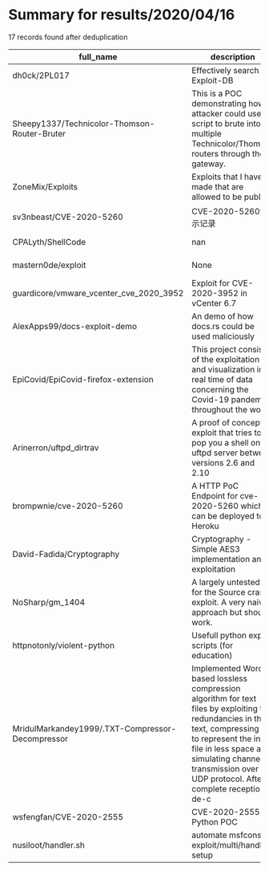 
# Summary for results/2020/04/16
    
17 records found after deduplication

| full_name | description | html_url | matched_list | matched_count | pushed_at | size | stargazers_count | language | forks_count |
|--------------------------------------------------|------------------------------------------------------------------------------------------------------------------------------------------------------------------------------------------------------------------------------------------------------------------|---------------------------------------------------------------------|----------------------|-----------------|---------------------------|--------|--------------------|------------|---------------|
| dh0ck/2PL017 | Effectively search the Exploit-DB | https://github.com/dh0ck/2PL017 | ['exploit'] | 1 | 2020-04-16 10:39:11+00:00 | 164 | 14 | Python | 1 |
| Sheepy1337/Technicolor-Thomson-Router-Bruter | This is a POC demonstrating how a attacker could use a script to brute into multiple Technicolor/Thomson routers through the gateway. | https://github.com/Sheepy1337/Technicolor-Thomson-Router-Bruter | ['attack poc'] | 1 | 2020-04-16 00:04:12+00:00 | 4 | 2 | Python | 2 |
| ZoneMix/Exploits | Exploits that I have made that are allowed to be public | https://github.com/ZoneMix/Exploits | ['exploit'] | 1 | 2020-04-16 20:40:35+00:00 | 17 | 0 | Python | 0 |
| sv3nbeast/CVE-2020-5260 | CVE-2020-5260演示记录 | https://github.com/sv3nbeast/CVE-2020-5260 | ['cve-2'] | 1 | 2020-04-16 17:01:02+00:00 | 448 | 9 | Go | 3 |
| CPALyth/ShellCode | nan | https://github.com/CPALyth/ShellCode | ['shellcode'] | 1 | 2020-04-16 13:19:50+00:00 | 9 | 0 | C++ | 0 |
| mastern0de/exploit | None | https://github.com/mastern0de/exploit | ['exploit'] | 1 | 2020-04-16 12:08:17+00:00 | 0 | 0 | | 0 |
| guardicore/vmware_vcenter_cve_2020_3952 | Exploit for CVE-2020-3952 in vCenter 6.7 | https://github.com/guardicore/vmware_vcenter_cve_2020_3952 | ['cve-2', 'exploit'] | 2 | 2020-04-16 08:38:42+00:00 | 3 | 244 | Python | 57 |
| AlexApps99/docs-exploit-demo | An demo of how docs.rs could be used maliciously | https://github.com/AlexApps99/docs-exploit-demo | ['exploit'] | 1 | 2020-04-16 04:53:59+00:00 | 0 | 0 | Rust | 0 |
| EpiCovid/EpiCovid-firefox-extension | This project consists of the exploitation and visualization in real time of data concerning the Covid-19 pandemic throughout the world. | https://github.com/EpiCovid/EpiCovid-firefox-extension | ['exploit'] | 1 | 2020-04-16 15:22:15+00:00 | 14 | 0 | JavaScript | 0 |
| Arinerron/uftpd_dirtrav | A proof of concept exploit that tries to pop you a shell on a uftpd server between versions 2.6 and 2.10 | https://github.com/Arinerron/uftpd_dirtrav | ['exploit'] | 1 | 2020-04-16 02:48:09+00:00 | 44 | 17 | Python | 5 |
| brompwnie/cve-2020-5260 | A HTTP PoC Endpoint for cve-2020-5260 which can be deployed to Heroku | https://github.com/brompwnie/cve-2020-5260 | ['cve poc', 'cve-2'] | 2 | 2020-04-16 09:47:38+00:00 | 15 | 35 | Go | 8 |
| David-Fadida/Cryptography | Cryptography - Simple AES3 implementation and exploitation | https://github.com/David-Fadida/Cryptography | ['exploit'] | 1 | 2020-04-16 20:34:56+00:00 | 18 | 0 | Java | 1 |
| NoSharp/gm_1404 | A largely untested fix for the Source crash exploit. A very naive approach but should work. | https://github.com/NoSharp/gm_1404 | ['exploit'] | 1 | 2020-04-16 09:04:23+00:00 | 9 | 1 | C++ | 0 |
| httpnotonly/violent-python | Usefull python exploit scripts (for education) | https://github.com/httpnotonly/violent-python | ['exploit'] | 1 | 2020-04-16 09:52:22+00:00 | 5 | 0 | Python | 0 |
| MridulMarkandey1999/.TXT-Compressor-Decompressor | Implemented Word-based lossless compression algorithm for text files by exploiting the redundancies in the text, compressing it to represent the input file in less space and simulating channel transmission over UDP protocol. After complete reception, de-c | https://github.com/MridulMarkandey1999/.TXT-Compressor-Decompressor | ['exploit'] | 1 | 2020-04-16 17:55:21+00:00 | 4916 | 1 | C | 0 |
| wsfengfan/CVE-2020-2555 | CVE-2020-2555 Python POC | https://github.com/wsfengfan/CVE-2020-2555 | ['cve poc', 'cve-2'] | 2 | 2020-04-16 12:04:18+00:00 | 511 | 48 | Java | 24 |
| nusiloot/handler.sh | automate msfconsole exploit/multi/handler setup | https://github.com/nusiloot/handler.sh | ['exploit'] | 1 | 2020-04-16 08:02:23+00:00 | 640 | 0 | | 0 |
